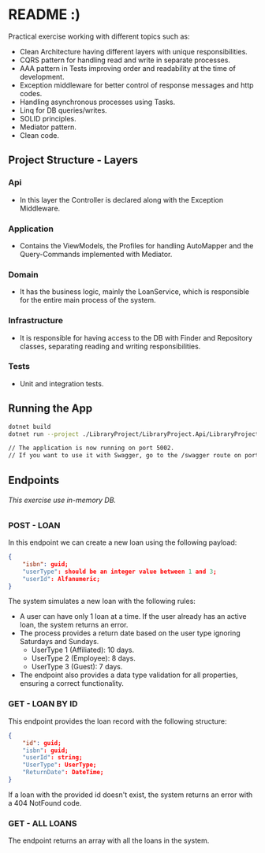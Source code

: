 # README :)

Practical exercise working with different topics such as:
- Clean Architecture having different layers with unique responsibilities.
- CQRS pattern for handling read and write in separate processes.
- AAA pattern in Tests improving order and readability at the time of development.
- Exception middleware for better control of response messages and http codes.
- Handling asynchronous processes using Tasks.
- Linq for DB queries/writes.
- SOLID principles.
- Mediator pattern.
- Clean code.

## Project Structure - Layers
### Api
- In this layer the Controller is declared along with the Exception Middleware.
 
### Application
- Contains the ViewModels, the Profiles for handling AutoMapper and the Query-Commands implemented with Mediator.

### Domain
- It has the business logic, mainly the LoanService, which is responsible for the entire main process of the system.

### Infrastructure
- It is responsible for having access to the DB with Finder and Repository classes, separating reading and writing responsibilities.

### Tests
- Unit and integration tests.

## Running the App
```sh
dotnet build
dotnet run --project ./LibraryProject/LibraryProject.Api/LibraryProject.Api.csproj

// The application is now running on port 5002.
// If you want to use it with Swagger, go to the /swagger route on port 5002.
```

## Endpoints
###### This exercise use in-memory DB.

### POST - LOAN
In this endpoint we can create a new loan using the following payload:
```json
{
    "isbn": guid;
    "userType": should be an integer value between 1 and 3;
    "userId": Alfanumeric;
}
```

The system simulates a new loan with the following rules:
- A user can have only 1 loan at a time. If the user already has an active loan, the system returns an error.
- The process provides a return date based on the user type ignoring Saturdays and Sundays.
    - UserType 1 (Affiliated): 10 days.
    - UserType 2 (Employee): 8 days.
    - UserType 3 (Guest): 7 days.
- The endpoint also provides a data type validation for all properties, ensuring a correct functionality.

### GET - LOAN BY ID
This endpoint provides the loan record with the following structure:

```json
{
    "id": guid;
    "isbn": guid;
    "userId": string;
    "UserType": UserType;
    "ReturnDate": DateTime;
}
```

If a loan with the provided id doesn't exist, the system returns an error with a 404 NotFound code.

### GET - ALL LOANS
The endpoint returns an array with all the loans in the system.